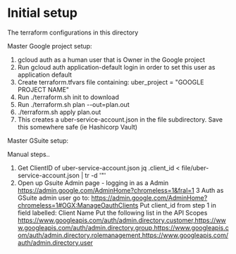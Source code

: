 # Initial setup

The terraform configurations in this directory 

Master Google project setup:

1. gcloud auth as a human user that is Owner in the Google project
2. Run  gcloud auth application-default login  in order to set this user as
   application default
3. Create terraform.tfvars file containing:
uber_project = "GOOGLE PROJECT NAME"
4. Run ./terraform.sh init to download 
5. Run ./terraform.sh plan --out=plan.out
6. ./terraform.sh apply plan.out
7. This creates a uber-service-account.json in the file subdirectory.  Save this somewhere safe (ie Hashicorp Vault)

Master GSuite setup:

Manual steps..

1. Get ClientID of uber-service-account.json
   jq .client_id < file/uber-service-account.json | tr -d '"'
2. Open up Gsuite Admin page - logging in as a Admin
   https://admin.google.com/AdminHome?chromeless=1&fral=1
3  Auth as GSuite admin user
  go to: https://admin.google.com/AdminHome?chromeless=1#OGX:ManageOauthClients
   Put client_id from step 1 in field labelled: Client Name
   Put the following list in the API Scopes 
https://www.googleapis.com/auth/admin.directory.customer,https://www.googleapis.com/auth/admin.directory.group,https://www.googleapis.com/auth/admin.directory.rolemanagement,https://www.googleapis.com/auth/admin.directory.user

